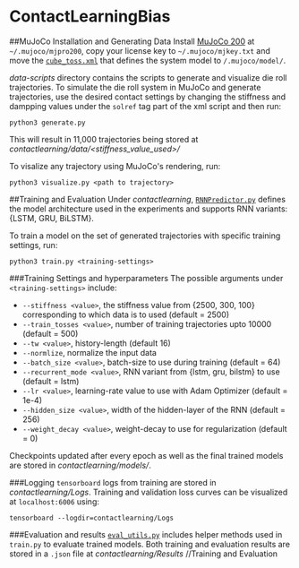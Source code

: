 # ContactLearningBias

##MuJoCo Installation and Generating Data
Install [MuJoCo 200](https://www.roboti.us/index.html) at `~/.mujoco/mjpro200`, copy your license key to `~/.mujoco/mjkey.txt` and move the [`cube_toss.xml`](data-scripts/cube_toss.xml) that defines the system model to `/.mujoco/model/`.

*data-scripts* directory contains the scripts to generate and visualize die roll trajectories. 
To simulate the die roll system in MuJoCo and generate trajectories, use the desired contact settings by changing the stiffness and dampping values under the `solref` tag part of the xml script and then run:
```
python3 generate.py
```
This will result in 11,000 trajectories being stored at *contactlearning/data/<stiffness_value_used>/*

To visalize any trajectory using MuJoCo's rendering, run:
```
python3 visualize.py <path to trajectory>
```

##Training and Evaluation
Under *contactlearning*, [`RNNPredictor.py`](contactlearning/RNNPredictor.py) defines the model architecture used in the experiments and supports RNN variants: {LSTM, GRU, BiLSTM}.

To train a model on the set of generated trajectories with specific training settings, run:
```
python3 train.py <training-settings>
```
###Training Settings and hyperparameters
The possible arguments under `<training-settings>` include:
* `--stiffness <value>`, the stiffness value from {2500, 300, 100} corresponding to which data is to used (default = 2500)
* `--train_tosses <value>`, number of training trajectories upto 10000 (default = 500)
* `--tw <value>`, history-length (default 16)
* `--normlize`, normalize the input data
* `--batch_size <value>`, batch-size to use during training (default = 64)
* `--recurrent_mode <value>`, RNN variant from {lstm, gru, bilstm} to use (default = lstm)
* `--lr <value>`, learning-rate value to use with Adam Optimizer (default = 1e-4)
* `--hidden_size <value>`, width of the hidden-layer of the RNN (default = 256)
* `--weight_decay <value>`, weight-decay to use for regularization (default = 0)

Checkpoints updated after every epoch as well as the final trained models are stored in *contactlearning/models/*.

###Logging
`tensorboard` logs from training are stored in *contactlearning/Logs*. Training and validation loss curves can be visualized at `localhost:6006` using:
```
tensorboard --logdir=contactlearning/Logs
```

###Evaluation and results
[`eval_utils.py`](contactlearning/eval_utils.py) includes helper methods used in `train.py` to evaluate trained models. 
Both training and evaluation results are stored in a `.json` file at *contactlearning/Results*
//Training and Evaluation